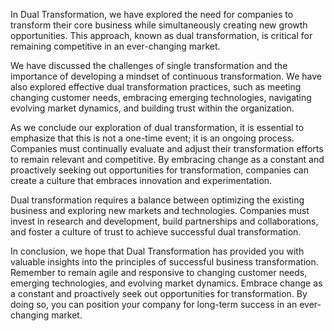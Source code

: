 
In Dual Transformation, we have explored the need for companies to transform their core business while simultaneously creating new growth opportunities. This approach, known as dual transformation, is critical for remaining competitive in an ever-changing market.

We have discussed the challenges of single transformation and the importance of developing a mindset of continuous transformation. We have also explored effective dual transformation practices, such as meeting changing customer needs, embracing emerging technologies, navigating evolving market dynamics, and building trust within the organization.

As we conclude our exploration of dual transformation, it is essential to emphasize that this is not a one-time event; it is an ongoing process. Companies must continually evaluate and adjust their transformation efforts to remain relevant and competitive. By embracing change as a constant and proactively seeking out opportunities for transformation, companies can create a culture that embraces innovation and experimentation.

Dual transformation requires a balance between optimizing the existing business and exploring new markets and technologies. Companies must invest in research and development, build partnerships and collaborations, and foster a culture of trust to achieve successful dual transformation.

In conclusion, we hope that Dual Transformation has provided you with valuable insights into the principles of successful business transformation. Remember to remain agile and responsive to changing customer needs, emerging technologies, and evolving market dynamics. Embrace change as a constant and proactively seek out opportunities for transformation. By doing so, you can position your company for long-term success in an ever-changing market.
